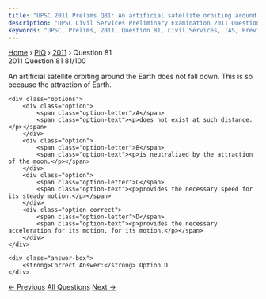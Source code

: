 ```yaml
---
title: "UPSC 2011 Prelims Q81: An artificial satellite orbiting around the Earth does not f..."
description: "UPSC Civil Services Preliminary Examination 2011 Question 81 with options and answer"
keywords: "UPSC, Prelims, 2011, Question 81, Civil Services, IAS, Previous Year Questions"
---
```


<nav class="breadcrumb">
    <a href="../../">Home</a>
    <span>›</span>
    <a href="../">PIQ</a>
    <span>›</span>
    <a href="./">2011</a>
    <span>›</span>
    <span>Question 81</span>
</nav>

<div class="question-header">
    <div class="question-meta">
        <span class="year-badge">2011</span>
        <span class="question-number">Question 81</span>
        <span class="progress">81/100</span>
    </div>
    <div class="progress-bar">
        <div class="progress-fill" style="width: 81.0%"></div>
    </div>
</div>

<div class="question-content">
    <div class="question-text">
        <p>An artificial satellite orbiting around the Earth does not fall down. This is so because the attraction of Earth.</p>
    </div>
    
    <div class="options">
        <div class="option">
            <span class="option-letter">A</span>
            <span class="option-text"><p>does not exist at such distance.</p></span>
        </div>
        <div class="option">
            <span class="option-letter">B</span>
            <span class="option-text"><p>is neutralized by the attraction of the moon.</p></span>
        </div>
        <div class="option">
            <span class="option-letter">C</span>
            <span class="option-text"><p>provides the necessary speed for its steady motion.</p></span>
        </div>
        <div class="option correct">
            <span class="option-letter">D</span>
            <span class="option-text"><p>provides the necessary acceleration for its motion. for its motion.</p></span>
        </div>
    </div>

    <div class="answer-box">
        <strong>Correct Answer:</strong> Option D
    </div>
</div>

<div class="question-nav">
    <a href="../q080-why-is-the-offering-of-teaser-loans-by-commercial/" class="nav-btn prev">← Previous</a>
    <a href="../" class="nav-btn center">All Questions</a>
    <a href="../q082-in-the-context-of-indian-economy-consider-the-foll/" class="nav-btn next">Next →</a>
</div>
